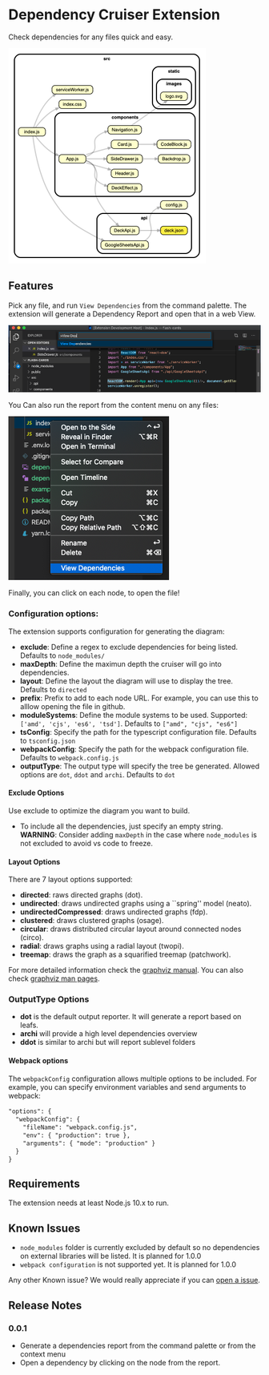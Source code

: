 # Dependency Cruiser Extension

Check dependencies for any files quick and easy.

![Dependency Report Example](docs/example.png)

## Features

Pick any file, and run `View Dependencies` from the command palette. The extension will generate a Dependency Report and open that in a web View.

![View Dependencies Command](docs/view-dependencies-command.png)

You Can also run the report from the content menu on any files:

![View Dependencies Context Menu](docs/view-dependencies-context.png)

Finally, you can click on each node, to open the file!

### Configuration options:

The extension supports configuration for generating the diagram:

-   **exclude**: Define a regex to exclude dependencies for being listed. Defaults to `node_modules/`
-   **maxDepth**: Define the maximun depth the cruiser will go into dependencies.
-   **layout**: Define the layout the diagram will use to display the tree. Defaults to `directed`
-   **prefix**: Prefix to add to each node URL. For example, you can use this to alllow opening the file in github.
-   **moduleSystems**: Define the module systems to be used. Supported: `['amd', 'cjs', 'es6', 'tsd']`. Defaults to `["amd", "cjs", "es6"]`
-   **tsConfig**: Specify the path for the typescript configuration file. Defaults to `tsconfig.json`
-   **webpackConfig**: Specify the path for the webpack configuration file. Defaults to `webpack.config.js`
-   **outputType**: The output type will specify the tree be generated. Allowed options are `dot`, `ddot` and `archi`. Defaults to `dot`

#### Exclude Options

Use exclude to optimize the diagram you want to build.

-   To include all the dependencies, just specify an empty string. **WARNING**: Consider adding `maxDepth` in the case where `node_modules` is not excluded to avoid vs code to freeze.

#### Layout Options

There are 7 layout options supported:

-   **directed**: raws directed graphs (dot).
-   **undirected**: draws undirected graphs using a ``spring'' model (neato).
-   **undirectedCompressed**: draws undirected graphs (fdp).
-   **clustered**: draws clustered graphs (osage).
-   **circular**: draws distributed circular layout around connected nodes (circo).
-   **radial**: draws graphs using a radial layout (twopi).
-   **treemap**: draws the graph as a squarified treemap (patchwork).

For more detailed information check the [graphviz manual](https://graphviz.readthedocs.io/en/stable/manual.html#engines). You can also check [graphviz man pages](https://manpages.debian.org/stretch/graphviz/neato.1.en.html).

### OutputType Options

-   **dot** is the default output reporter. It will generate a report based on leafs.
-   **archi** will provide a high level dependencies overview
-   **ddot** is similar to archi but will report sublevel folders

#### Webpack options

The `webpackConfig` configuration allows multiple options to be included. For example, you can specify environment variables and send arguments to webpack:

```
"options": {
  "webpackConfig": {
    "fileName": "webpack.config.js",
    "env": { "production": true },
    "arguments": { "mode": "production" }
  }
}
```

## Requirements

The extension needs at least Node.js 10.x to run.

## Known Issues

-   `node_modules` folder is currently excluded by default so no dependencies on external libraries will be listed. It is planned for 1.0.0
-   `webpack configuration` is not supported yet. It is planned for 1.0.0

Any other Known issue? We would really appreciate if you can [open a issue](https://github.com/juanallo/vscode-dependency-cruiser/issues).

## Release Notes

### 0.0.1

-   Generate a dependencies report from the command palette or from the context menu
-   Open a dependency by clicking on the node from the report.
